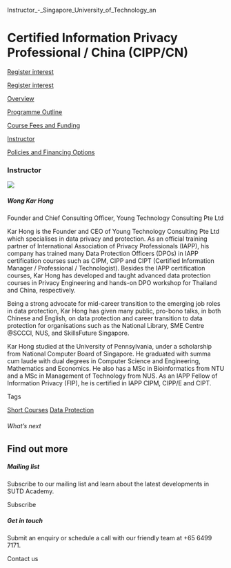 Instructor_-_Singapore_University_of_Technology_an



Certified Information Privacy Professional / China (CIPP/CN)
============================================================

[Register interest](/admissions/academy/short-courses/short-courses-register-your-interest/?coursename=certified-information-privacy-professional-china-cipp-cn)

[Register interest](/admissions/academy/short-courses/short-courses-register-your-interest/?coursename=certified-information-privacy-professional-china-cipp-cn)

[Overview](/course/certified-information-privacy-professional-china-cipp-cn/#tabs)

[Programme Outline](/course/certified-information-privacy-professional-china-cipp-cn/programme-outline/#tabs)

[Course Fees and Funding](/course/certified-information-privacy-professional-china-cipp-cn/course-fees-and-funding/#tabs)

[Instructor](/course/certified-information-privacy-professional-china-cipp-cn/instructor/#tabs)

[Policies and Financing Options](/course/certified-information-privacy-professional-china-cipp-cn/policies-and-financing-options/#tabs)

### Instructor

![](https://www.sutd.edu.sg/wp-content/uploads/2024/12/Wong-Kar-Hong-photo-1_1654968_5943802_7898911.jpg)

##### **Wong Kar Hong**

Founder and Chief Consulting Officer, Young Technology Consulting Pte Ltd

Kar Hong is the Founder and CEO of Young Technology Consulting Pte Ltd which specialises in data privacy and protection. As an official training partner of International Association of Privacy Professionals (IAPP), his company has trained many Data Protection Officers (DPOs) in IAPP certification courses such as CIPM, CIPP and CIPT (Certified Information Manager / Professional / Technologist). Besides the IAPP certification courses, Kar Hong has developed and taught advanced data protection courses in Privacy Engineering and hands-on DPO workshop for Thailand and China, respectively.

Being a strong advocate for mid-career transition to the emerging job roles in data protection, Kar Hong has given many public, pro-bono talks, in both Chinese and English, on data protection and career transition to data protection for organisations such as the National Library, SME Centre @SCCCI, NUS, and SkillsFuture Singapore.

Kar Hong studied at the University of Pennsylvania, under a scholarship from National Computer Board of Singapore. He graduated with summa cum laude with dual degrees in Computer Science and Engineering, Mathematics and Economics. He also has a MSc in Bioinformatics from NTU and a MSc in Management of Technology from NUS. As an IAPP Fellow of Information Privacy (FIP), he is certified in IAPP CIPM, CIPP/E and CIPT.

Tags

[Short Courses](/admissions/academy/courses-and-modules/?academy-type-course=780)
[Data Protection](/admissions/academy/courses-and-modules/?discipline=793)

###### What’s next

Find out more
-------------

##### Mailing list

Subscribe to our mailing list and learn about the latest developments in SUTD Academy.

Subscribe

##### Get in touch

Submit an enquiry or schedule a call with our friendly team at +65 6499 7171.

Contact us

